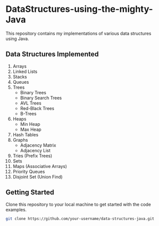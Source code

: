 # DataStructures-using-the-mighty-Java

This repository contains my implementations of various data structures using Java.

## Data Structures Implemented

1. Arrays
2. Linked Lists
3. Stacks
4. Queues
5. Trees
   - Binary Trees
   - Binary Search Trees
   - AVL Trees
   - Red-Black Trees
   - B-Trees
6. Heaps
   - Min Heap
   - Max Heap
7. Hash Tables
8. Graphs
   - Adjacency Matrix
   - Adjacency List
9. Tries (Prefix Trees)
10. Sets
11. Maps (Associative Arrays)
12. Priority Queues
13. Disjoint Set (Union Find)



## Getting Started
Clone this repository to your local machine to get started with the code examples.

```bash
git clone https://github.com/your-username/data-structures-java.git
